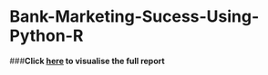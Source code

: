 # Bank-Marketing-Sucess-Using-Python-R

###**Click [here](https://raw.githack.com/josecaloca/Bank-Marketing-Sucess-Using-Python-R/master/Project_Report.html) to visualise the full report**
